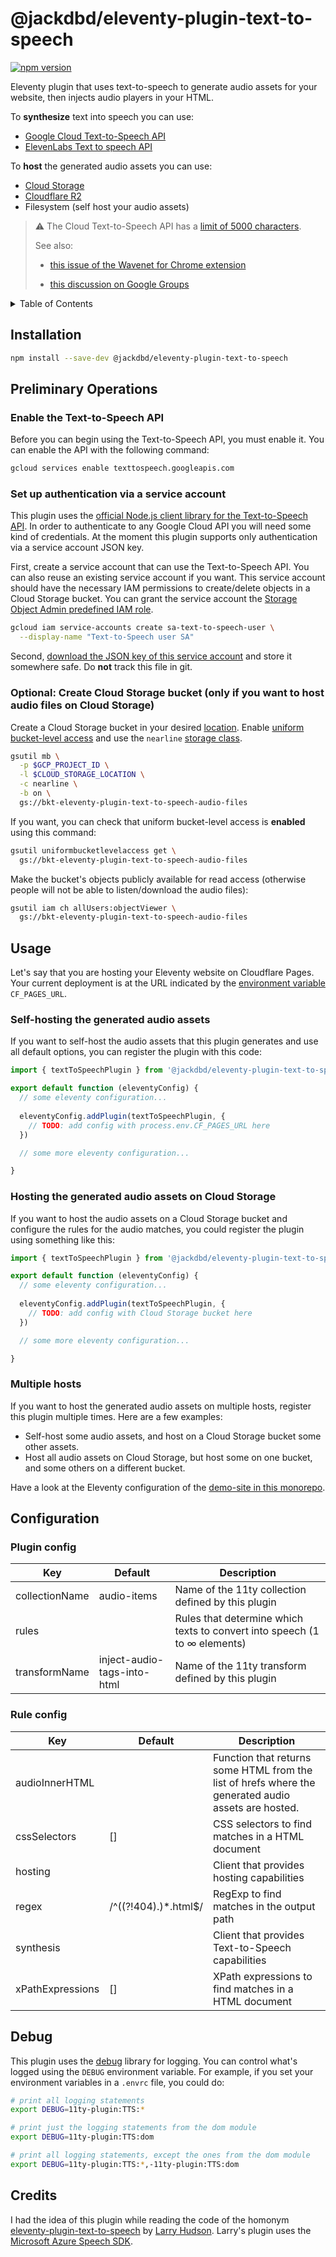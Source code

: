 # @jackdbd/eleventy-plugin-text-to-speech

[![npm version](https://badge.fury.io/js/@jackdbd%2Feleventy-plugin-text-to-speech.svg)](https://badge.fury.io/js/@jackdbd%2Feleventy-plugin-text-to-speech)

Eleventy plugin that uses text-to-speech to generate audio assets for your website, then injects audio players in your HTML.

To **synthesize** text into speech you can use:

- [Google Cloud Text-to-Speech API](https://cloud.google.com/text-to-speech)
- [ElevenLabs Text to speech API](https://elevenlabs.io/docs/api-reference/text-to-speech)

To **host** the generated audio assets you can use:

- [Cloud Storage](https://cloud.google.com/storage)
- [Cloudflare R2](https://www.cloudflare.com/developer-platform/r2/)
- Filesystem (self host your audio assets)

> :warning: The Cloud Text-to-Speech API has a [limit of 5000 characters](https://cloud.google.com/text-to-speech/quotas).
>
> See also:
>
> - [this issue of the Wavenet for Chrome extension](https://github.com/wavenet-for-chrome/extension/issues/12)
>
> - [this discussion on Google Groups](https://groups.google.com/g/google-translate-api/c/2JsRdq0tEdA)

<!-- START doctoc generated TOC please keep comment here to allow auto update -->
<!-- DON'T EDIT THIS SECTION, INSTEAD RE-RUN doctoc TO UPDATE -->
<details><summary>Table of Contents</summary>

- [Installation](#installation)
- [Preliminary Operations](#preliminary-operations)
  - [Enable the Text-to-Speech API](#enable-the-text-to-speech-api)
  - [Set up authentication via a service account](#set-up-authentication-via-a-service-account)
  - [Optional: Create Cloud Storage bucket (only if you want to host audio files on Cloud Storage)](#optional-create-cloud-storage-bucket-only-if-you-want-to-host-audio-files-on-cloud-storage)
- [Usage](#usage)
  - [Self-hosting the generated audio assets](#self-hosting-the-generated-audio-assets)
  - [Hosting the generated audio assets on Cloud Storage](#hosting-the-generated-audio-assets-on-cloud-storage)
  - [Multiple hosts](#multiple-hosts)
- [Configuration](#configuration)
  - [Plugin config](#plugin-config)
  - [Rule config](#rule-config)
- [Debug](#debug)
- [Credits](#credits)

<!-- END doctoc generated TOC please keep comment here to allow auto update -->
</details>

## Installation

```sh
npm install --save-dev @jackdbd/eleventy-plugin-text-to-speech
```

## Preliminary Operations

### Enable the Text-to-Speech API

Before you can begin using the Text-to-Speech API, you must enable it. You can enable the API with the following command:

```sh
gcloud services enable texttospeech.googleapis.com
```

### Set up authentication via a service account

This plugin uses the [official Node.js client library for the Text-to-Speech API](https://github.com/googleapis/nodejs-text-to-speech). In order to authenticate to any Google Cloud API you will need some kind of credentials. At the moment this plugin supports only authentication via a service account JSON key.

First, create a service account that can use the Text-to-Speech API. You can also reuse an existing service account if you want. This service account should have the necessary IAM permissions to create/delete objects in a Cloud Storage bucket. You can grant the service account the [Storage Object Admin predefined IAM role](https://cloud.google.com/storage/docs/access-control/iam-roles).

```sh
gcloud iam service-accounts create sa-text-to-speech-user \
  --display-name "Text-to-Speech user SA"
```

Second, [download the JSON key of this service account](https://cloud.google.com/iam/docs/creating-managing-service-account-keys) and store it somewhere safe. Do **not** track this file in git.

### Optional: Create Cloud Storage bucket (only if you want to host audio files on Cloud Storage)

Create a Cloud Storage bucket in your desired [location](https://cloud.google.com/storage/docs/locations). Enable [uniform bucket-level access](https://cloud.google.com/storage/docs/uniform-bucket-level-access) and use the `nearline` [storage class](https://cloud.google.com/storage/docs/storage-classes).

```sh
gsutil mb \
  -p $GCP_PROJECT_ID \
  -l $CLOUD_STORAGE_LOCATION \
  -c nearline \
  -b on \
  gs://bkt-eleventy-plugin-text-to-speech-audio-files
```

If you want, you can check that uniform bucket-level access is **enabled** using this command:

```sh
gsutil uniformbucketlevelaccess get \
  gs://bkt-eleventy-plugin-text-to-speech-audio-files
```

Make the bucket's objects publicly available for read access (otherwise people will not be able to listen/download the audio files):

```sh
gsutil iam ch allUsers:objectViewer \
  gs://bkt-eleventy-plugin-text-to-speech-audio-files
```

## Usage

Let's say that you are hosting your Eleventy website on Cloudflare Pages. Your current deployment is at the URL indicated by the [environment variable](https://developers.cloudflare.com/pages/platform/build-configuration/#environment-variables) `CF_PAGES_URL`.

### Self-hosting the generated audio assets

If you want to self-host the audio assets that this plugin generates and use all default options, you can register the plugin with this code:

```js
import { textToSpeechPlugin } from '@jackdbd/eleventy-plugin-text-to-speech'

export default function (eleventyConfig) {
  // some eleventy configuration...
  
  eleventyConfig.addPlugin(textToSpeechPlugin, {
    // TODO: add config with process.env.CF_PAGES_URL here
  })

  // some more eleventy configuration...

}
```

### Hosting the generated audio assets on Cloud Storage

If you want to host the audio assets on a Cloud Storage bucket and configure the rules for the audio matches, you could register the plugin using something like this:

```js
import { textToSpeechPlugin } from '@jackdbd/eleventy-plugin-text-to-speech'

export default function (eleventyConfig) {
  // some eleventy configuration...
  
  eleventyConfig.addPlugin(textToSpeechPlugin, {
    // TODO: add config with Cloud Storage bucket here
  })

  // some more eleventy configuration...

}
```

### Multiple hosts

If you want to host the generated audio assets on multiple hosts, register this plugin multiple times. Here are a few examples:

- Self-host some audio assets, and host on a Cloud Storage bucket some other assets.
- Host all audio assets on Cloud Storage, but host some on one bucket, and some others on a different bucket.

Have a look at the Eleventy configuration of the [demo-site in this monorepo](../demo-site/README.md).

## Configuration

<!-- BEGIN zod-to-doc config -->
<!-- DON'T EDIT THIS SECTION, INSTEAD RE-RUN zod-to-doc TO UPDATE -->
### Plugin config

| Key | Default | Description |
|---|---|---|
| collectionName | audio-items | Name of the 11ty collection defined by this plugin |
| rules |  | Rules that determine which texts to convert into speech (1 to ∞ elements) |
| transformName | inject-audio-tags-into-html | Name of the 11ty transform defined by this plugin |
<!-- END zod-to-doc config -->

<!-- BEGIN zod-to-doc rule -->
<!-- DON'T EDIT THIS SECTION, INSTEAD RE-RUN zod-to-doc TO UPDATE -->
### Rule config

| Key | Default | Description |
|---|---|---|
| audioInnerHTML |  | Function that returns some HTML from the list of hrefs where the generated audio assets are hosted. |
| cssSelectors | [] | CSS selectors to find matches in a HTML document |
| hosting |  | Client that provides hosting capabilities |
| regex | /^((?!404).)*\.html$/ | RegExp to find matches in the output path |
| synthesis |  | Client that provides Text-to-Speech capabilities |
| xPathExpressions | [] | XPath expressions to find matches in a HTML document |
<!-- END zod-to-doc rule -->

## Debug

This plugin uses the [debug](https://github.com/debug-js/debug) library for logging. You can control what's logged using the `DEBUG` environment variable. For example, if you set your environment variables in a `.envrc` file, you could do:

```sh
# print all logging statements
export DEBUG=11ty-plugin:TTS:*

# print just the logging statements from the dom module
export DEBUG=11ty-plugin:TTS:dom

# print all logging statements, except the ones from the dom module
export DEBUG=11ty-plugin:TTS:*,-11ty-plugin:TTS:dom
```

## Credits

I had the idea of this plugin while reading the code of the homonym [eleventy-plugin-text-to-speech](https://github.com/larryhudson/eleventy-plugin-text-to-speech) by [Larry Hudson](https://larryhudson.io/). Larry's plugin uses the [Microsoft Azure Speech SDK](https://docs.microsoft.com/en-us/azure/cognitive-services/speech-service/speech-sdk).
